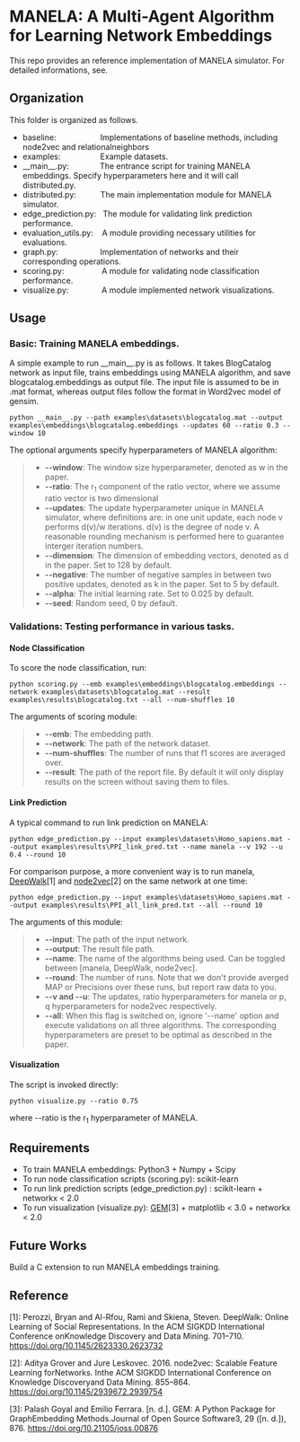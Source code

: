 # MANELA: A Multi-Agent Algorithm for Learning Network Embeddings

This repo provides an reference implementation of MANELA simulator. For detailed informations, see.

## Organization
This folder is organized as follows. 
* baseline:&nbsp;&nbsp;&nbsp;&nbsp;&nbsp;&nbsp;&nbsp;&nbsp;&nbsp;&nbsp;&nbsp;&nbsp;&nbsp;&nbsp;&nbsp;&nbsp;&nbsp;&nbsp;&nbsp; Implementations of baseline methods, including node2vec and relationalneighbors
* examples:&nbsp;&nbsp;&nbsp;&nbsp;&nbsp;&nbsp;&nbsp;&nbsp;&nbsp;&nbsp;&nbsp;&nbsp;&nbsp;&nbsp;&nbsp;&nbsp;&nbsp;        Example datasets.
* \_\_main\_\_.py:&nbsp;&nbsp;&nbsp;&nbsp;&nbsp;&nbsp;&nbsp;&nbsp;&nbsp;&nbsp;&nbsp;&nbsp;&nbsp; The entrance script for training MANELA embeddings. Specify hyperparameters here and it will call distributed.py.
* distributed.py:&nbsp;&nbsp;&nbsp;&nbsp;&nbsp;&nbsp;&nbsp;&nbsp;&nbsp;&nbsp;  The main implementation module for MANELA simulator.
* edge_prediction.py: &nbsp;&nbsp;The module for validating link prediction performance.
* evaluation_utils.py:&nbsp;&nbsp;&nbsp;&nbsp;A module providing necessary utilities for evaluations.
* graph.py:&nbsp;&nbsp;&nbsp;&nbsp;&nbsp;&nbsp;&nbsp;&nbsp;&nbsp;&nbsp;&nbsp;&nbsp;&nbsp;&nbsp;&nbsp;&nbsp;&nbsp;&nbsp;&nbsp;Implementation of networks and their corresponding operations.
* scoring.py:&nbsp;&nbsp;&nbsp;&nbsp;&nbsp;&nbsp;&nbsp;&nbsp;&nbsp;&nbsp;&nbsp;&nbsp;&nbsp;&nbsp;&nbsp;&nbsp;&nbsp;A module for validating node classification performance.
* visualize.py:&nbsp;&nbsp;&nbsp;&nbsp;&nbsp;&nbsp;&nbsp;&nbsp;&nbsp;&nbsp;&nbsp;&nbsp;&nbsp;&nbsp;&nbsp;A module implemented network visualizations.

## Usage
### Basic: Training MANELA embeddings.
A simple example to run \_\_main__.py is as follows. It takes BlogCatalog network as input file, trains embeddings using MANELA algorithm, and save blogcatalog.embeddings as output file. The input file is assumed to be in .mat format, whereas output files follow the format in Word2vec model of gensim.

    python __main__.py --path examples\datasets\blogcatalog.mat --output examples\embeddings\blogcatalog.embeddings --updates 60 --ratio 0.3 --window 10
The optional arguments specify hyperparameters of MANELA algorithm:
> * **--window**: The window size hyperparameter, denoted as w in the paper.
> * **--ratio**: The r<sub>1</sub> component of the ratio vector, where we assume ratio vector is two dimensional
> * **--updates**: The update hyperparameter unique in MANELA simulator, where definitions are: in one unit update, each node v performs d(v)/w iterations. d(v) is the degree of node v. A reasonable rounding mechanism is performed here to guarantee interger iteration numbers.
> * **--dimension**: The dimension of embedding vectors, denoted as d in the paper. Set to 128 by default.
> * **--negative**: The number of negative samples in between two positive updates, denoted as k in the paper. Set to 5 by default.
> * **--alpha**: The initial learning rate. Set to 0.025 by default.
> * **--seed**: Random seed, 0 by default.
### Validations: Testing performance in various tasks.
#### Node Classification
To score the node classification, run:

    python scoring.py --emb examples\embeddings\blogcatalog.embeddings --network examples\datasets\blogcatalog.mat --result examples\results\blogcatalog.txt --all --num-shuffles 10
    
The arguments of scoring module:
> * **--emb**: The embedding path.
> * **--network**: The path of the network dataset.
> * **--num-shuffles**: The number of runs that f1 scores are averaged over.
> * **--result**: The path of the report file. By default it will only display results on the screen without saving them to files.

#### Link Prediction
A typical command to run link prediction on MANELA:

    python edge_prediction.py --input examples\datasets\Homo_sapiens.mat --output examples\results\PPI_link_pred.txt --name manela --v 192 --u 0.4 --round 10 
    
For comparison purpose, a more convenient way is to run manela, [DeepWalk][1]\[1] and [node2vec][2]\[2] on the same network at one time:

    python edge_prediction.py --input examples\datasets\Homo_sapiens.mat --output examples\results\PPI_all_link_pred.txt --all --round 10
    
The arguments of this module:
> * **--input**: The path of the input network.
> * **--output**: The result file path.
> * **--name**: The name of the algorithms being used. Can be toggled between [manela, DeepWalk, node2vec].
> * **--round**: The number of runs. Note that we don't provide averged MAP or Precisions over these runs, but report raw data to you.
> * **--v and --u**: The updates, ratio hyperparameters for manela or p, q hyperparameters for node2vec respectively.
> * **--all**: When this flag is switched on, ignore '--name' option and execute validations on all three algorithms. The corresponding hyperparameters are preset to be optimal as described in the paper.


#### Visualization
The script is invoked directly:

    python visualize.py --ratio 0.75
    
where --ratio is the r<sub>1</sub> hyperparameter of MANELA.

## Requirements
* To train MANELA embeddings: Python3 + Numpy + Scipy
* To run node classification scripts (scoring.py): scikit-learn 
* To run link prediction scripts (edge_prediction.py) : scikit-learn + networkx < 2.0
* To run visualization (visualize.py): [GEM][3]\[3] + matplotlib < 3.0 + networkx < 2.0

## Future Works
Build a C extension to run MANELA embeddings training.

## Reference
[1]: https://github.com/phanein/deepwalk
[2]: https://github.com/aditya-grover/node2vec
[3]: https://github.com/palash1992/GEM

\[1\]: Perozzi, Bryan and Al-Rfou, Rami and Skiena, Steven. DeepWalk: Online Learning of Social Representations. In the ACM SIGKDD International Conference onKnowledge Discovery and Data Mining. 701–710.  https://doi.org/10.1145/2623330.2623732

\[2\]: Aditya Grover and Jure Leskovec. 2016. node2vec: Scalable Feature Learning forNetworks. Inthe ACM SIGKDD International Conference on Knowledge Discoveryand Data Mining. 855–864.  https://doi.org/10.1145/2939672.2939754

\[3\]: Palash Goyal and Emilio Ferrara. [n. d.].  GEM: A Python Package for GraphEmbedding Methods.Journal of Open Source Software3, 29 ([n. d.]), 876.  https://doi.org/10.21105/joss.00876



